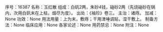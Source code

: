 序号：16387
名称：玉红散
组成：白矾2两，朱砂4钱，硇砂2两（先烧硇砂在锅内，次用白矾末在上枯，烟尽为度）。
出处：《袖珍》卷三。
主治：诸痔。
加减：None
功效：None
用法用量：上为末，敷痔；干用津唾调贴，湿干敷上。
制备方法：None
临床应用：None
各家论述：None
用药禁忌：None
附注：None

